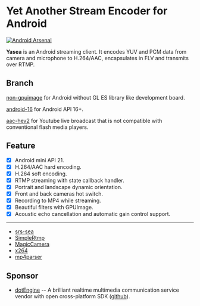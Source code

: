 Yet Another Stream Encoder for Android
======================================

[![Android Arsenal](https://img.shields.io/badge/Android%20Arsenal-yasea-green.svg?style=true)](https://android-arsenal.com/details/1/3481)

**Yasea** is an Android streaming client. It encodes YUV and PCM data from
camera and microphone to H.264/AAC, encapsulates in FLV and transmits over RTMP.

Branch
------

[non-gpuimage](https://github.com/begeekmyfriend/yasea/tree/non-gpuimage) for Android without GL ES library like development board.

[android-16](https://github.com/begeekmyfriend/yasea/tree/android-16) for Android API 16+.

[aac-hev2](https://github.com/begeekmyfriend/yasea/tree/aac-hev2) for Youtube live broadcast that is not compatible with conventional flash media players.

Feature
-------

- [x] Android mini API 21.
- [x] H.264/AAC hard encoding.
- [x] H.264 soft encoding.
- [x] RTMP streaming with state callback handler.
- [x] Portrait and landscape dynamic orientation.
- [x] Front and back cameras hot switch.
- [x] Recording to MP4 while streaming.
- [x] Beautiful filters with GPUImage.
- [x] Acoustic echo cancellation and automatic gain control support.

----------------


- [srs-sea](https://github.com/ossrs/srs-sea)
- [SimpleRtmp](https://github.com/faucamp/SimpleRtmp)
- [MagicCamera](https://github.com/wuhaoyu1990/MagicCamera)
- [x264](http://www.videolan.org/developers/x264.html)
- [mp4parser](https://android.googlesource.com/platform/external/mp4parser)

Sponsor
-------

- [dotEngine](https://dot.cc) -- A brilliant realtime multimedia communication service vendor with open cross-platform SDK ([github](https://github.com/dotEngine)).
